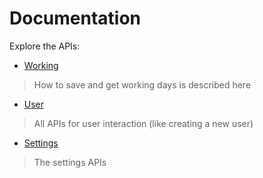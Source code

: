 # Documentation

Explore the APIs:
* [Working](WORKING.md)

> How to save and get working days is described here

* [User](USER.md)

> All APIs for user interaction (like creating a new user)

* [Settings](SETTINGS.md)

> The settings APIs
